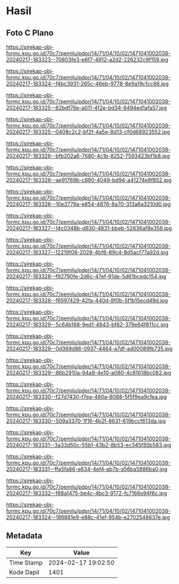 # Hasil

## Foto C Plano

https://sirekap-obj-formc.kpu.go.id/70c7/pemilu/pdpr/14/71/04/10/02/1471041002038-20240217-183323--70803fe3-e6f7-4912-a2d2-226232c9f159.jpg

https://sirekap-obj-formc.kpu.go.id/70c7/pemilu/pdpr/14/71/04/10/02/1471041002038-20240217-183324--f4bc3931-265c-46eb-9778-8e9a19c1cc86.jpg

https://sirekap-obj-formc.kpu.go.id/70c7/pemilu/pdpr/14/71/04/10/02/1471041002038-20240217-183325--82bdf76e-a011-4f2e-bd34-8494ed1afa57.jpg

https://sirekap-obj-formc.kpu.go.id/70c7/pemilu/pdpr/14/71/04/10/02/1471041002038-20240217-183325--0408c2c2-bf2f-4a5e-8d13-cf0d68923552.jpg

https://sirekap-obj-formc.kpu.go.id/70c7/pemilu/pdpr/14/71/04/10/02/1471041002038-20240217-183326--bfb202a6-7680-4c1b-8252-7593423bf1b8.jpg

https://sirekap-obj-formc.kpu.go.id/70c7/pemilu/pdpr/14/71/04/10/02/1471041002038-20240217-183326--ae91769b-c890-4049-bd94-a41274e8f852.jpg

https://sirekap-obj-formc.kpu.go.id/70c7/pemilu/pdpr/14/71/04/10/02/1471041002038-20240217-183326--10e3779a-e854-4876-8a70-313a6a3210d0.jpg

https://sirekap-obj-formc.kpu.go.id/70c7/pemilu/pdpr/14/71/04/10/02/1471041002038-20240217-183327--14c0348b-d630-4831-bbeb-52636af8e356.jpg

https://sirekap-obj-formc.kpu.go.id/70c7/pemilu/pdpr/14/71/04/10/02/1471041002038-20240217-183327--12219f08-2028-4bf6-89c4-8d5acf77a92d.jpg

https://sirekap-obj-formc.kpu.go.id/70c7/pemilu/pdpr/14/71/04/10/02/1471041002038-20240217-183328--f92790fe-2d6c-47ef-91de-5d61bcedc154.jpg

https://sirekap-obj-formc.kpu.go.id/70c7/pemilu/pdpr/14/71/04/10/02/1471041002038-20240217-183328--f6597429-42fa-440d-8f0b-5f1b15ecd49d.jpg

https://sirekap-obj-formc.kpu.go.id/70c7/pemilu/pdpr/14/71/04/10/02/1471041002038-20240217-183329--5c64b168-9ed1-4843-bf62-379e64f811cc.jpg

https://sirekap-obj-formc.kpu.go.id/70c7/pemilu/pdpr/14/71/04/10/02/1471041002038-20240217-183329--0d369d86-0937-4464-a7df-ad00089fb735.jpg

https://sirekap-obj-formc.kpu.go.id/70c7/pemilu/pdpr/14/71/04/10/02/1471041002038-20240217-183329--86b2910a-94a9-4e10-a080-4c81618bc082.jpg

https://sirekap-obj-formc.kpu.go.id/70c7/pemilu/pdpr/14/71/04/10/02/1471041002038-20240217-183330--f27d7430-f7ea-480a-8088-5f5f9ea9cfea.jpg

https://sirekap-obj-formc.kpu.go.id/70c7/pemilu/pdpr/14/71/04/10/02/1471041002038-20240217-183330--509a3370-1f16-4b2f-8631-619bccf613da.jpg

https://sirekap-obj-formc.kpu.go.id/70c7/pemilu/pdpr/14/71/04/10/02/1471041002038-20240217-183331--3a33d50c-55b1-43b2-8b53-ec345f85b583.jpg

https://sirekap-obj-formc.kpu.go.id/70c7/pemilu/pdpr/14/71/04/10/02/1471041002038-20240217-183331--ffa5fa86-e634-4ef4-ab7b-a56ba5886ba0.jpg

https://sirekap-obj-formc.kpu.go.id/70c7/pemilu/pdpr/14/71/04/10/02/1471041002038-20240217-183332--f88a1475-be4c-4bc3-9172-fc7166e94f6c.jpg

https://sirekap-obj-formc.kpu.go.id/70c7/pemilu/pdpr/14/71/04/10/02/1471041002038-20240217-183324--186881e9-e88c-41ef-954b-e2702548637e.jpg


## Metadata

| Key        | Value               |
| ---------- | ------------------- |
| Time Stamp | 2024-02-17 19:02:50 |
| Kode Dapil | 1401                |



